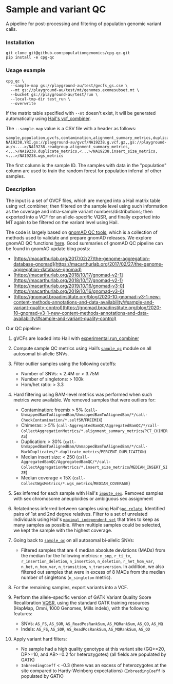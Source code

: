 # Sample and variant QC

A pipeline for post-processing and filtering of population genomic variant calls. 

### Installation

```
git clone git@github.com:populationgenomics/cpg-qc.git
pip install -e cpg-qc
```

### Usage example

```
cpg_qc \
  --sample-map gs://playground-au/test/gvcfs_gs.csv \
  --mt gs://playground-au/test/mt/genomes.exomesubset.mt \
  --bucket gs://playground-au/test/run \
  --local-tmp-dir test_run \
  --overwrite
```

If the matrix table specified with `--mt` doesn't exist, it will be generated automatically using [Hail's vcf_combiner](https://hail.is/docs/0.2/experimental/vcf_combiner.html).

The `--sample-map` value is a CSV file with a header as follows:

```
sample,population,gvcfs,contamination,alignment_summary_metrics,duplicate_metrics,insert_size_metrics,wgs_metrics
NA19238,YRI,gs://playground-au/gvcf/NA19238.g.vcf.gz,,gs://playground-au/<....>/NA19238.readgroup.alignment_summary_metrics,<...>/NA19238.duplicate_metrics,<...>/NA19238.insert_size_metrics,<...>/NA19238.wgs_metrics
```

The first column is the sample ID. The samples with data in the "population" column are used to train the random forest for population inferral of other samples.


### Description

The input is a set of GVCF files, which are merged into a Hail matrix table using vcf_combiner; then filtered on the sample level using such information as the coverage and intra-sample variant numbers/distributions; then exported into a VCF for an allele-specific VQSR, and finally exported into MT again to be filtered on the variant level using Hail.

The code is largely based on [gnomAD QC tools](https://github.com/broadinstitute/gnomad_qc), which is a collection of methods used to validate and prepare gnomAD releases. We explore gnomAD QC functions [here](docs/gnomad_qc.md). Good summaries of gnomAD QC pipeline can be found in gnomAD update blog posts:

* [https://macarthurlab.org/2017/02/27/the-genome-aggregation-database-gnomad](https://macarthurlab.org/2017/02/27/the-genome-aggregation-database-gnomad)
* [https://macarthurlab.org/2018/10/17/gnomad-v2-1](https://macarthurlab.org/2018/10/17/gnomad-v2-1)
* [https://macarthurlab.org/2019/10/16/gnomad-v3-0](https://macarthurlab.org/2019/10/16/gnomad-v3-0)
* [https://gnomad.broadinstitute.org/blog/2020-10-gnomad-v3-1-new-content-methods-annotations-and-data-availability/#sample-and-variant-quality-control](https://gnomad.broadinstitute.org/blog/2020-10-gnomad-v3-1-new-content-methods-annotations-and-data-availability/#sample-and-variant-quality-control)

Our QC pipeline:

1. gVCFs are loaded into Hail with [experimental.run_combiner](https://hail.is/docs/0.2/experimental/vcf_combiner.html)

2. Compute sample QC metrics using Hail’s [`sample_qc`](https://hail.is/docs/0.2/methods/genetics.html#hail.methods.sample_qc) module on all autosomal bi-allelic SNVs.

3. Filter outlier samples using the following cutoffs:
	* Number of SNVs: < 2.4M or > 3.75M
	* Number of singletons: > 100k
	* Hom/het ratio: > 3.3
	
4. Hard filtering using BAM-level metrics was performed when such metrics were available. We removed samples that were outliers for:
	* Contamination: freemix > 5% (`call-UnmappedBamToAlignedBam/UnmappedBamToAlignedBam/*/call-CheckContamination/*.selfSM`/`FREEMIX`)
	* Chimeras: > 5% (`call-AggregatedBamQC/AggregatedBamQC/*/call-CollectAggregationMetrics/*.alignment_summary_metrics`/`PCT_CHIMERAS`)
	* Duplication: > 30% (`call-UnmappedBamToAlignedBam/UnmappedBamToAlignedBam/*/call-MarkDuplicates/*.duplicate_metrics`/`PERCENT_DUPLICATION`)
	* Median insert size: < 250 (`call-AggregatedBamQC/AggregatedBamQC/*/call-CollectAggregationMetrics/*.insert_size_metrics`/`MEDIAN_INSERT_SIZE`)
	* Median coverage < 15X (`call-CollectWgsMetrics/*.wgs_metrics`/`MEDIAN_COVERAGE`)

5. Sex inferred for each sample with Hail's [`impute_sex`](https://hail.is/docs/0.2/methods/genetics.html?highlight=impute_sex#hail.methods.impute_sex). Removed samples with sex chromosome aneuploidies or ambiguous sex assignment

6. Relatedness inferred between samples using Hail's[`pc_relate`](https://hail.is/docs/0.2/methods/genetics.html?highlight=pc_relate#hail.methods.pc_relate). Identified pairs of 1st and 2nd degree relatives. Filter to a set of unrelated individuals using Hail's [`maximal_independent_set`](https://hail.is/docs/0.2/methods/misc.html?highlight=maximal_independent_set#hail.methods.maximal_independent_set) that tries to keep as many samples as possible. When multiple samples could be selected, we kept the sample with the highest coverage.

7. Going back to [`sample_qc`](https://hail.is/docs/0.2/methods/genetics.html#hail.methods.sample_qc) on all autosomal bi-allelic SNVs:
	* Filtered samples that are 4 median absolute deviations (MADs) from the median for the following metrics: `n_snp`, `r_ti_tv`, `r_insertion_deletion`, `n_insertion`, `n_deletion`, `r_het_hom_var`, `n_het`, `n_hom_var`, `n_transition`, `n_transversion`. In addition, we also filtered out samples that were in excess of 8 MADs from the median number of singletons (`n_singleton` metric).

8. For the remaining samples, export variants into a VCF.

9. Perform the allele-specific version of GATK Variant Quality Score Recalibration [VQSR](https://gatkforums.broadinstitute.org/gatk/discussion/9622/allele-specific-annotation-and-filtering), using the standard GATK training resources (HapMap, Omni, 1000 Genomes, Mills indels), with the following features:
	* SNVs:   `AS_FS`, `AS_SOR`, `AS_ReadPosRankSum`, `AS_MQRankSum`, `AS_QD`, `AS_MQ`
	* Indels: `AS_FS`, `AS_SOR`, `AS_ReadPosRankSum`, `AS_MQRankSum`, `AS_QD`

10. Apply variant hard filters:
	* No sample had a high quality genotype at this variant site (GQ>=20, DP>=10, and AB>=0.2 for heterozygotes) (all fields are populated by GATK)
	* `InbreedingCoeff` < -0.3 (there was an excess of heterozygotes at the site compared to Hardy-Weinberg expectations) (`InbreedingCoeff` is populated by GATK)
